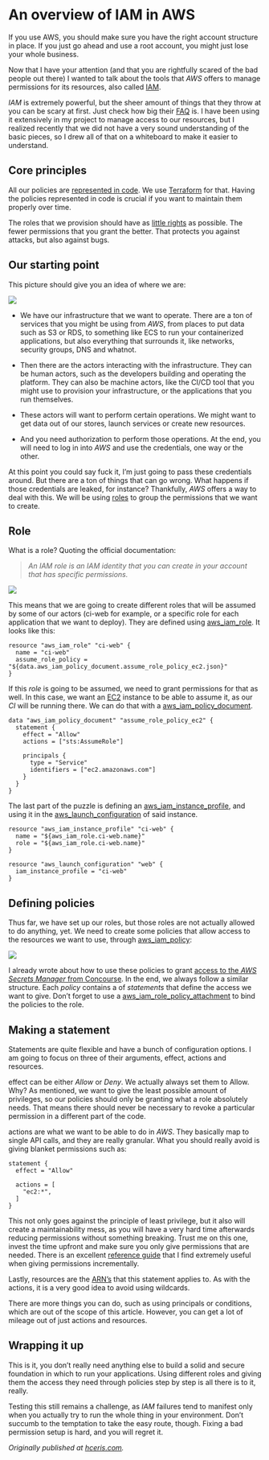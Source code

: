 
# An overview of IAM in AWS

If you use AWS, you should make sure you have the right account structure in place. If you just go ahead and use a root account, you might just lose your whole business.

Now that I have your attention (and that you are rightfully scared of the bad people out there) I wanted to talk about the tools that *AWS* offers to manage permissions for its resources, also called [IAM](https://docs.aws.amazon.com/IAM/latest/UserGuide/introduction.html).

*IAM* is extremely powerful, but the sheer amount of things that they throw at you can be scary at first. Just check how big their [FAQ](https://aws.amazon.com/iam/faqs/) is. I have been using it extensively in my project to manage access to our resources, but I realized recently that we did not have a very sound understanding of the basic pieces, so I drew all of that on a whiteboard to make it easier to understand.

## Core principles

All our policies are [represented in code](https://en.wikipedia.org/wiki/Infrastructure_as_code). We use [Terraform](https://www.terraform.io/) for that. Having the policies represented in code is crucial if you want to maintain them properly over time.

The roles that we provision should have as [little rights](https://en.wikipedia.org/wiki/Principle_of_least_privilege) as possible. The fewer permissions that you grant the better. That protects you against attacks, but also against bugs.

## Our starting point

This picture should give you an idea of where we are:

![](https://cdn-images-1.medium.com/max/2000/0*uSdCZ9NYGGFxwsB-.jpg)

* We have our infrastructure that we want to operate. There are a ton of services that you might be using from *AWS*, from places to put data such as S3 or RDS, to something like ECS to run your containerized applications, but also everything that surrounds it, like networks, security groups, DNS and whatnot.

* Then there are the actors interacting with the infrastructure. They can be human actors, such as the developers building and operating the platform. They can also be machine actors, like the CI/CD tool that you might use to provision your infrastructure, or the applications that you run themselves.

* These actors will want to perform certain operations. We might want to get data out of our stores, launch services or create new resources.

* And you need authorization to perform those operations. At the end, you will need to log in into *AWS* and use the credentials, one way or the other.

At this point you could say fuck it, I’m just going to pass these credentials around. But there are a ton of things that can go wrong. What happens if those credentials are leaked, for instance? Thankfully, *AWS* offers a way to deal with this. We will be using [roles](https://docs.aws.amazon.com/IAM/latest/UserGuide/id_roles.html) to group the permissions that we want to create.

## Role

What is a role? Quoting the official documentation:
> *An IAM role is an IAM identity that you can create in your account that has specific permissions.*

![](https://cdn-images-1.medium.com/max/2000/0*5V7NZORGXVxEuyj0.jpg)

This means that we are going to create different roles that will be assumed by some of our actors (ci-web for example, or a specific role for each application that we want to deploy). They are defined using [aws_iam_role](https://www.terraform.io/docs/providers/aws/r/iam_role.html). It looks like this:

    resource "aws_iam_role" "ci-web" { 
      name = "ci-web" 
      assume_role_policy = "${data.aws_iam_policy_document.assume_role_policy_ec2.json}" 
    }

If this *role* is going to be assumed, we need to grant permissions for that as well. In this case, we want an [EC2](https://aws.amazon.com/ec2/) instance to be able to assume it, as our *CI* will be running there. We can do that with a [aws_iam_policy_document](https://www.terraform.io/docs/providers/aws/d/iam_policy_document.html).

    data "aws_iam_policy_document" "assume_role_policy_ec2" { 
      statement { 
        effect = "Allow" 
        actions = ["sts:AssumeRole"] 

        principals { 
          type = "Service" 
          identifiers = ["ec2.amazonaws.com"] 
        } 
      } 
    }

The last part of the puzzle is defining an [aws_iam_instance_profile](https://www.terraform.io/docs/providers/aws/r/iam_instance_profile.html), and using it in the [aws_launch_configuration](https://www.terraform.io/docs/providers/aws/r/launch_configuration.html) of said instance.

    resource "aws_iam_instance_profile" "ci-web" { 
      name = "${aws_iam_role.ci-web.name}" 
      role = "${aws_iam_role.ci-web.name}"
    } 

    resource "aws_launch_configuration" "web" { 
      iam_instance_profile = "ci-web" 
    }

## Defining policies

Thus far, we have set up our roles, but those roles are not actually allowed to do anything, yet. We need to create some policies that allow access to the resources we want to use, through [aws_iam_policy](https://www.terraform.io/docs/providers/aws/r/iam_policy.html):

![](https://cdn-images-1.medium.com/max/2000/0*CK-5zh_gjhc628MI.jpg)

I already wrote about how to use these policies to grant [access to the *AWS Secrets Manager* from Concourse](https://hceris.com/using-asm-in-concourse/). In the end, we always follow a similar structure. Each *policy* contains a of *statements* that define the access we want to give. Don’t forget to use a [aws_iam_role_policy_attachment](https://www.terraform.io/docs/providers/aws/r/iam_role_policy_attachment.html) to bind the policies to the role.

## Making a statement

Statements are quite flexible and have a bunch of configuration options. I am going to focus on three of their arguments, effect, actions and resources.

effect can be either *Allow* or *Deny*. We actually always set them to Allow. Why? As mentioned, we want to give the least possible amount of privileges, so our policies should only be granting what a role absolutely needs. That means there should never be necessary to revoke a particular permission in a different part of the code.

actions are what we want to be able to do in *AWS*. They basically map to single API calls, and they are really granular. What you should really avoid is giving blanket permissions such as:

    statement { 
      effect = "Allow" 

      actions = [ 
        "ec2:*", 
      ] 
    }

This not only goes against the principle of least privilege, but it also will create a maintainability mess, as you will have a very hard time afterwards reducing permissions without something breaking. Trust me on this one, invest the time upfront and make sure you only give permissions that are needed. There is an excellent [reference guide](https://iam.cloudonaut.io/) that I find extremely useful when giving permissions incrementally.

Lastly, resources are the [ARN’s](https://docs.aws.amazon.com/general/latest/gr/aws-arns-and-namespaces.html) that this statement applies to. As with the actions, it is a very good idea to avoid using wildcards.

There are more things you can do, such as using principals or conditions, which are out of the scope of this article. However, you can get a lot of mileage out of just actions and resources.

## Wrapping it up

This is it, you don’t really need anything else to build a solid and secure foundation in which to run your applications. Using different roles and giving them the access they need through policies step by step is all there is to it, really.

Testing this still remains a challenge, as *IAM* failures tend to manifest only when you actually try to run the whole thing in your environment. Don’t succumb to the temptation to take the easy route, though. Fixing a bad permission setup is hard, and you will regret it.

*Originally published at [hceris.com](https://hceris.com/aws-iam-an-overview/).*
